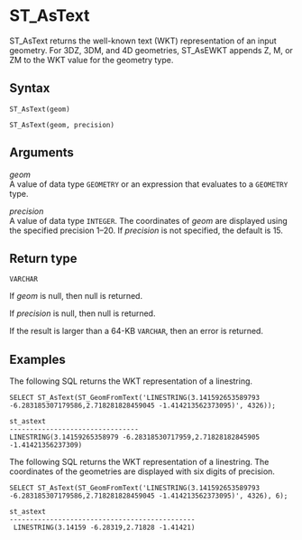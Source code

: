 # ST\_AsText<a name="ST_AsText-function"></a>

ST\_AsText returns the well\-known text \(WKT\) representation of an input geometry\. For 3DZ, 3DM, and 4D geometries, ST\_AsEWKT appends Z, M, or ZM to the WKT value for the geometry type\.

## Syntax<a name="ST_AsText-function-syntax"></a>

```
ST_AsText(geom)
```

```
ST_AsText(geom, precision)
```

## Arguments<a name="ST_AsText-function-arguments"></a>

 *geom*   
A value of data type `GEOMETRY` or an expression that evaluates to a `GEOMETRY` type\.

 *precision*   
A value of data type `INTEGER`\. The coordinates of *geom* are displayed using the specified precision 1–20\. If *precision* is not specified, the default is 15\. 

## Return type<a name="ST_AsText-function-return"></a>

`VARCHAR`

If *geom* is null, then null is returned\.

If *precision* is null, then null is returned\.

If the result is larger than a 64\-KB `VARCHAR`, then an error is returned\. 

## Examples<a name="ST_AsText-function-examples"></a>

The following SQL returns the WKT representation of a linestring\. 

```
SELECT ST_AsText(ST_GeomFromText('LINESTRING(3.141592653589793 -6.283185307179586,2.718281828459045 -1.414213562373095)', 4326));
```

```
st_astext
--------------------------------
LINESTRING(3.14159265358979 -6.28318530717959,2.71828182845905 -1.41421356237309)
```

The following SQL returns the WKT representation of a linestring\. The coordinates of the geometries are displayed with six digits of precision\. 

```
SELECT ST_AsText(ST_GeomFromText('LINESTRING(3.141592653589793 -6.283185307179586,2.718281828459045 -1.414213562373095)', 4326), 6);
```

```
st_astext
----------------------------------------------
 LINESTRING(3.14159 -6.28319,2.71828 -1.41421)
```